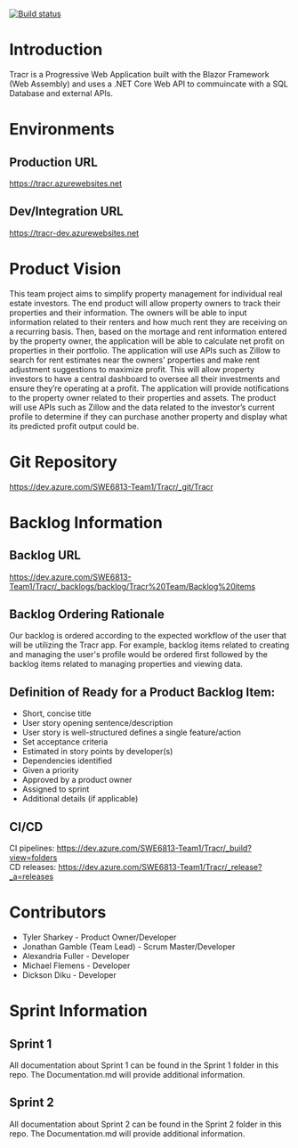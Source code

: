 [![Build status](https://dev.azure.com/SWE6813-Team1/Tracr/_apis/build/status/tracr-prod)](https://dev.azure.com/SWE6813-Team1/Tracr/_build/latest?definitionId=5)

# Introduction 
Tracr is a Progressive Web Application built with the Blazor Framework (Web Assembly) and uses a .NET Core Web API to commuincate with a SQL Database and external APIs.

# Environments

## Production URL
https://tracr.azurewebsites.net

## Dev/Integration URL
https://tracr-dev.azurewebsites.net

# Product Vision
This team project aims to simplify property management for individual real estate investors. The end product will allow property owners to track their properties and their information. The owners will be able to input information related to their renters and how much rent they are receiving on a recurring basis. Then, based on the mortage and rent information entered by the property owner, the application will be able to calculate net profit on properties in their portfolio. The application will use APIs such as Zillow to search for rent estimates near the owners' properties and make rent adjustment suggestions to maximize profit. This will allow property investors to have a central dashboard to oversee all their investments and ensure they’re operating at a profit. The application will provide notifications to the property owner related to their properties and assets. The product will use APIs such as Zillow and the data related to the investor’s current profile to determine if they can purchase another property and display what its predicted profit output could be. 

# Git Repository 
https://dev.azure.com/SWE6813-Team1/Tracr/_git/Tracr

# Backlog Information

## Backlog URL 
https://dev.azure.com/SWE6813-Team1/Tracr/_backlogs/backlog/Tracr%20Team/Backlog%20items

## Backlog Ordering Rationale
Our backlog is ordered according to the expected workflow of the user that will be utilizing the Tracr app. For example, backlog items related to creating and managing the user's profile would be ordered first followed by the backlog items related to managing properties and viewing data.

## Definition of Ready for a Product Backlog Item:
* Short, concise title
* User story opening sentence/description
* User story is well-structured defines a single feature/action
* Set acceptance criteria
* Estimated in story points by developer(s)
* Dependencies identified
* Given a priority
* Approved by a product owner
* Assigned to sprint
* Additional details (if applicable)

## CI/CD
CI pipelines: https://dev.azure.com/SWE6813-Team1/Tracr/_build?view=folders  
CD releases: https://dev.azure.com/SWE6813-Team1/Tracr/_release?_a=releases

# Contributors
* Tyler Sharkey - Product Owner/Developer
* Jonathan Gamble (Team Lead) - Scrum Master/Developer
* Alexandria Fuller - Developer
* Michael Flemens - Developer
* Dickson Diku - Developer

# Sprint Information

## Sprint 1
All documentation about Sprint 1 can be found in the Sprint 1 folder in this repo. The Documentation.md will provide additional information.

## Sprint 2
All documentation about Sprint 2 can be found in the Sprint 2 folder in this repo. The Documentation.md will provide additional information.